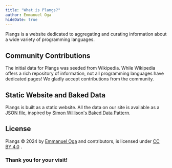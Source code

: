 ```yaml
---
title: "What is Plangs?"
author: Emmanuel Oga
hideDate: true
---
```

Plangs is a website dedicated to aggregating and curating information about a wide variety of programming languages.

## Community Contributions

The initial data for Plangs was seeded from Wikipedia. While Wikipedia offers a rich repository of information, not all programming languages have dedicated pages! We gladly accept contributions from the community.

## Static Website and Baked Data

Plangs is built as a static website. All the data on our site is available as a [JSON file](/plangs.json), inspired by [Simon Willison's Baked Data Pattern](https://simonwillison.net/2021/Jul/28/baked-data/).

## License

Plangs © 2024 by [Emmanuel Oga](https://emmanueloga.com) and contributors, is licensed under [CC BY 4.0](https://creativecommons.org/licenses/by/4.0/) .

### Thank you for your visit!